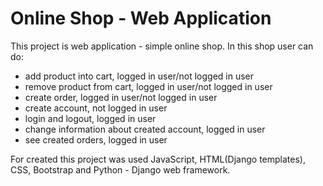 # Online Shop - Web Application

This project is web application - simple online shop. In this shop user can do:

 - add product into cart, logged in user/not logged in user
 - remove product from cart, logged in user/not logged in user
 - create order, logged in user/not logged in user
 - create account, not logged in user
 - login and logout, logged in user
 - change information about created account, logged in user
 - see created orders, logged in user

For created this project was used JavaScript, HTML(Django templates), CSS, Bootstrap and Python - Django web framework.
